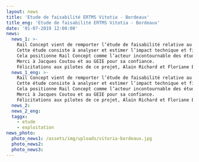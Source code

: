 ```yaml
---
layout: news
title: 'Etude de faisabilité ERTMS Vitotia - Bordeaux'
title_eng: 'Etude de faisabilité ERTMS Vitotia - Bordeaux'
date: '01-07-2019 12:00:00'
news:
  news_1: >-
    Rail Concept vient de remporter l’étude de faisabilité relative au déploiement de l’ERTMS sur la section franco-espagnole Vitoria-Bordeaux, pilotée par le GEIE Atlantic Corridor !  
    Cette étude consiste à analyser et estimer l’impact technique et financier et les bénéfices du déploiement d’ERTMS sur cette section transfrontalière. Elle s’inscrit dans la lignée du projet européen de déploiement de l’ERTMS sur les neufs corridors d’ici 2030.   
    Cela positionne Rail Concept comme l’acteur incontournable des études amont du déploiement d’ERTMS ! Nous terminons en effet les études stratégique du déploiement d’ERTMS sur l’axe Paris Le Havre ainsi que les études d’exploitation sur ce même axe, nous avons terminé en début d’année les études d’exploitation visant à évaluer l’impact du déploiement dans le nœud ferroviaire lyonnais et nous avions réalisé une importante mission d’accompagnement de la direction de la Stratégie de SNCF Réseau pendant plusieurs années afin d’établir la stratégie technique et économique de déploiement d’ERTMS sur le réseau structurant national.  
    Merci à Jacques Coutou et au GEIE pour sa confiance.  
    Félicitations aux pilotes de ce projet, Alain Richard et Floriane Biale, ainsi qu’à nos partenaires la Fundacion de los Ferrocariles Espanoles, et notamment Angeles Tauler pour leur implication dans l’offre.  
  news_1_eng: >-
    Rail Concept vient de remporter l’étude de faisabilité relative au déploiement de l’ERTMS sur la section franco-espagnole Vitoria-Bordeaux, pilotée par le GEIE Atlantic Corridor !  
    Cette étude consiste à analyser et estimer l’impact technique et financier et les bénéfices du déploiement d’ERTMS sur cette section transfrontalière. Elle s’inscrit dans la lignée du projet européen de déploiement de l’ERTMS sur les neufs corridors d’ici 2030.   
    Cela positionne Rail Concept comme l’acteur incontournable des études amont du déploiement d’ERTMS ! Nous terminons en effet les études stratégique du déploiement d’ERTMS sur l’axe Paris Le Havre ainsi que les études d’exploitation sur ce même axe, nous avons terminé en début d’année les études d’exploitation visant à évaluer l’impact du déploiement dans le nœud ferroviaire lyonnais et nous avions réalisé une importante mission d’accompagnement de la direction de la Stratégie de SNCF Réseau pendant plusieurs années afin d’établir la stratégie technique et économique de déploiement d’ERTMS sur le réseau structurant national.  
    Merci à Jacques Coutou et au GEIE pour sa confiance.  
    Félicitations aux pilotes de ce projet, Alain Richard et Floriane Biale, ainsi qu’à nos partenaires la Fundacion de los Ferrocariles Espanoles, et notamment Angeles Tauler pour leur implication dans l’offre.  
  news_2:
  news_2_eng:
  taggx:
    - etude
    - exploitation
news_photo:
  photo_news1: /assets/img/uploads/vitoria-bordeaux.jpg
  photo_news2:
  photo_news3:
---
```

